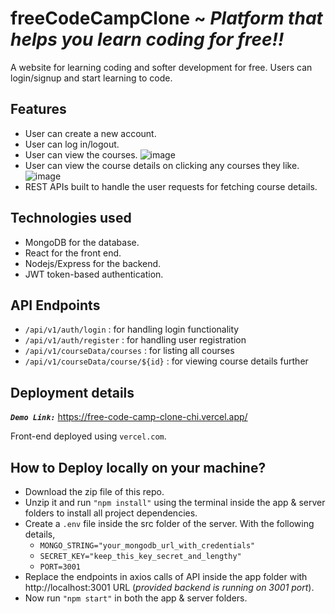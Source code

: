 # freeCodeCampClone ~ *Platform that helps you learn coding for free!!*
 
A website for learning coding and softer development for free. Users can login/signup and start learning to code.

 ## Features
 - User can create a new account.
 - User can log in/logout.
 - User can view the courses.
   ![image](https://github.com/Harsh-Repository/freeCodeCampClone/assets/98148017/ad97ed66-79e6-427e-8118-4981baf19dc2)
 - User can view the course details on clicking any courses they like. 
   ![image](https://github.com/Harsh-Repository/freeCodeCampClone/assets/98148017/763dee3e-8569-4dd6-9bb9-972f7813d4e0)
 - REST APIs built to handle the user requests for fetching course details.
  
 ## Technologies used
 - MongoDB for the database.
 - React for the front end.
 - Nodejs/Express for the backend.
 - JWT token-based authentication.

## API Endpoints 
- `/api/v1/auth/login` : for handling login functionality
- `/api/v1/auth/register` : for handling user registration
- `/api/v1/courseData/courses` : for listing all courses
- `/api/v1/courseData/course/${id}` : for viewing course details further

## Deployment details
***`Demo Link:`*** https://free-code-camp-clone-chi.vercel.app/

Front-end deployed using `vercel.com`.


## How to Deploy locally on your machine?
- Download the zip file of this repo.
- Unzip it and run `"npm install"` using the terminal inside the app & server folders to install all project dependencies.
- Create a `.env` file inside the src folder of the server. With the following details,
  - `MONGO_STRING="your_mongodb_url_with_credentials"`
  - `SECRET_KEY="keep_this_key_secret_and_lengthy"`
  - `PORT=3001`
- Replace the endpoints in axios calls of API inside the app folder with http://localhost:3001 URL (*provided backend is running on 3001 port*).
- Now run `"npm start"` in both the app & server folders.

